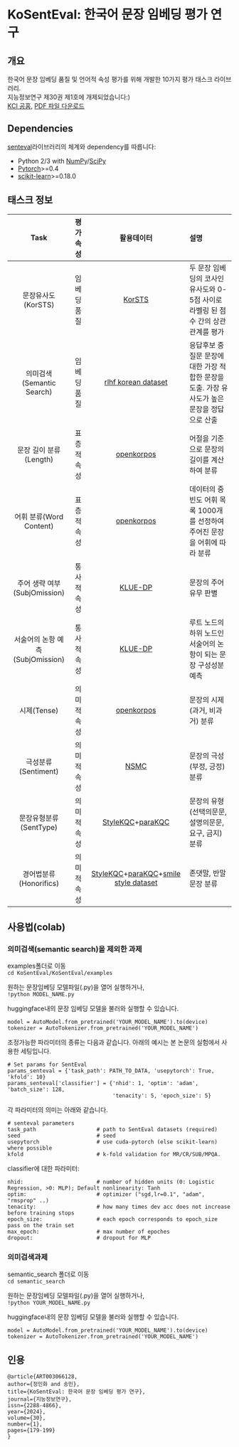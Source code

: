 # KoSentEval: 한국어 문장 임베딩 평가 연구

## 개요
한국어 문장 임베딩 품질 및 언어적 속성 평가를 위해 개발한 10가지 평가 태스크 라이브러리.<br>
지능정보연구 제30권 제1호에 개제되었습니다:)<br>
[KCI 공홈](https://www.kci.go.kr/kciportal/ci/sereArticleSearch/ciSereArtiView.kci?sereArticleSearchBean.artiId=ART003066128), [PDF 파일 다운로드](https://jiisonline.org/files/DLA/20240331160929_10.%EC%A0%95%EB%AF%BC%ED%99%94.pdf)

## Dependencies

[senteval](https://github.com/facebookresearch/SentEval)라이브러리의 체계와 dependency를 따릅니다:

* Python 2/3 with [NumPy](http://www.numpy.org/)/[SciPy](http://www.scipy.org/)
* [Pytorch](http://pytorch.org/)>=0.4
* [scikit-learn](http://scikit-learn.org/stable/index.html)>=0.18.0


## 태스크 정보

| Task         	| 평가 속성            | 활용데이터 	| 설명	|
|:------------:|:---------------------:|:-----------:|:----------|
| 문장유사도(KorSTS) | 임베딩품질                 	| [KorSTS](https://github.com/kakaobrain/kor-nlu-datasets/tree/master/KorSTS) | 두 문장 임베딩의 코사인 유사도와 0-5점 사이로 라벨링 된 점수 간의 상관관계를 평가 |
| 의미검색(Semantic Search) | 임베딩품질                 	| [rlhf korean dataset](https://huggingface.co/datasets/jojo0217/korean_rlhf_dataset) | 응답후보 중 질문 문장에 대한 가장 적합한 문장을 도출.  가장 유사도가 높은 문장을 정답으로 산출 |
| 문장 길이 분류(Length) | 표층적 속성                	| [openkorpos](https://github.com/openkorpos/openkorpos) | 어절을 기준으로 문장의 길이를 계산하여 분류 |
| 어휘 분류(Word Content) | 표층적 속성                	| [openkorpos](https://github.com/openkorpos/openkorpos) | 데이터의 중빈도 어휘 목록 1000개를 선정하여 주어진 문장을 어휘에 따라 분류 |
| 주어 생략 여부(SubjOmission) | 통사적 속성                	| [KLUE-DP](https://klue-benchmark.com/tasks/71/overview/description) | 문장의 주어 유무 판별 |
| 서술어의 논항 예측(SubjOmission) | 통사적 속성                	| [KLUE-DP](https://klue-benchmark.com/tasks/71/overview/description) | 루트 노드의 하위 노드인 서술어의 논항이 되는 문장 구성성분 예측 |
| 시제(Tense) | 의미적 속성                	| [openkorpos](https://github.com/openkorpos/openkorpos) | 문장의 시제(과거, 비과거) 분류 |
| 극성분류(Sentiment) | 의미적 속성                	| [NSMC](https://github.com/e9t/nsmc) | 문장의 극성(부정, 긍정) 분류 |
| 문장유형분류(SentType) | 의미적 속성                	| [StyleKQC](https://github.com/cynthia/stylekqc)+[paraKQC](https://github.com/warnikchow/paraKQC)| 문장의 유형(선택의문문,  설명의문문, 요구, 금지) 분류 |
| 경어법분류(Honorifics) | 의미적 속성                	| [StyleKQC](https://github.com/cynthia/stylekqc)+[paraKQC](https://github.com/warnikchow/paraKQC)+[smile style dataset](https://github.com/smilegate-ai/korean_smile_style_dataset)| 존댓말, 반말 문장 분류 |

## 사용법(colab)
### 의미검색(semantic search)을 제외한 과제

examples폴더로 이동<br>
```cd KoSentEval/KoSentEval/examples```  

원하는 문장임베딩 모델파일(.py)을 열어 실행하거나,  
```!python MODEL_NAME.py```

huggingface내의 문장 임베딩 모델을 불러와 실행할 수 있습니다.  
```
model = AutoModel.from_pretrained('YOUR_MODEL_NAME').to(device)
tokenizer = AutoTokenizer.from_pretrained('YOUR_MODEL_NAME')
```
조정가능한 파라미터의 종류는 다음과 같습니다. 아래의 예시는 본 논문의 실험에서 사용한 세팅입니다.  
```
# Set params for SentEval
params_senteval = {'task_path': PATH_TO_DATA, 'usepytorch': True, 'kfold': 10}
params_senteval['classifier'] = {'nhid': 1, 'optim': 'adam', 'batch_size': 128,
                                 'tenacity': 5, 'epoch_size': 5}
```

각 파라미터의 의미는 아래와 같습니다.  
```
# senteval parameters
task_path                   # path to SentEval datasets (required)
seed                        # seed
usepytorch                  # use cuda-pytorch (else scikit-learn) where possible
kfold                       # k-fold validation for MR/CR/SUB/MPQA.
```
classifier에 대한 파라미터:  
```
nhid:                       # number of hidden units (0: Logistic Regression, >0: MLP); Default nonlinearity: Tanh
optim:                      # optimizer ("sgd,lr=0.1", "adam", "rmsprop" ..)
tenacity:                   # how many times dev acc does not increase before training stops
epoch_size:                 # each epoch corresponds to epoch_size pass on the train set
max_epoch:                  # max number of epoches
dropout:                    # dropout for MLP
```

### 의미검색과제
semantic_search 폴더로 이동  
```cd semantic_search```

원하는 문장임베딩 모델파일(.py)을 열어 실행하거나,  
```!python YOUR_MODEL_NAME.py```

huggingface내의 문장 임베딩 모델을 불러와 실행할 수 있습니다.  
```
model = AutoModel.from_pretrained('YOUR_MODEL_NAME').to(device)
tokenizer = AutoTokenizer.from_pretrained('YOUR_MODEL_NAME')
```

## 인용
```
@article{ART003066128,
author={정민화 and 송민},
title={KoSentEval: 한국어 문장 임베딩 평가 연구},
journal={지능정보연구},
issn={2288-4866},
year={2024},
volume={30},
number={1},
pages={179-199}
}
```
